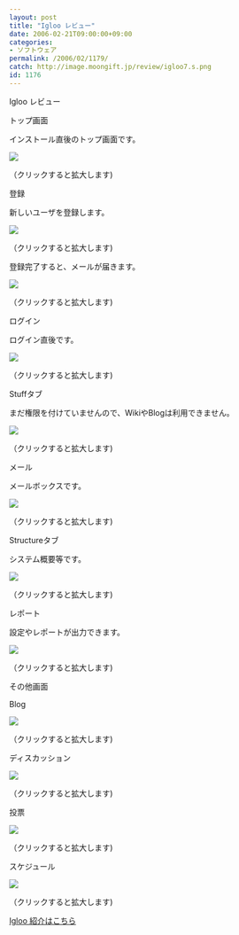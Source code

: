 ```yaml
---
layout: post
title: "Igloo レビュー"
date: 2006-02-21T09:00:00+09:00
categories:
- ソフトウェア
permalink: /2006/02/1179/
catch: http://image.moongift.jp/review/igloo7.s.png
id: 1176
---
```

Igloo レビュー  
<!--more-->

トップ画面

  

インストール直後のトップ画面です。

  

[![](http://image.moongift.jp/review/igloo1.s.png)](http://image.moongift.jp/review/igloo1.png)  
  
（クリックすると拡大します)

  

登録

  

新しいユーザを登録します。

  

[![](http://image.moongift.jp/review/igloo2.s.png)](http://image.moongift.jp/review/igloo2.png)  
  
（クリックすると拡大します)

  

登録完了すると、メールが届きます。

  

[![](http://image.moongift.jp/review/igloo3.s.png)](http://image.moongift.jp/review/igloo3.png)  
  
（クリックすると拡大します)

  

ログイン

  

ログイン直後です。

  

[![](http://image.moongift.jp/review/igloo4.s.png)](http://image.moongift.jp/review/igloo4.png)  
  
（クリックすると拡大します)

  

Stuffタブ

  

まだ権限を付けていませんので、WikiやBlogは利用できません。

  

[![](http://image.moongift.jp/review/igloo5.s.png)](http://image.moongift.jp/review/igloo5.png)  
  
（クリックすると拡大します)

  

メール

  

メールボックスです。

  

[![](http://image.moongift.jp/review/igloo6.s.png)](http://image.moongift.jp/review/igloo6.png)  
  
（クリックすると拡大します)

  

Structureタブ

  

システム概要等です。

  

[![](http://image.moongift.jp/review/igloo7.s.png)](http://image.moongift.jp/review/igloo7.png)  
  
（クリックすると拡大します)

  

レポート

  

設定やレポートが出力できます。

  

[![](http://image.moongift.jp/review/igloo8.s.png)](http://image.moongift.jp/review/igloo8.png)  
  
（クリックすると拡大します)

  

その他画面

  

Blog

  

[![](http://image.moongift.jp/review/igloo10.s.png)](http://image.moongift.jp/review/igloo10.png)  
  
（クリックすると拡大します)

  

ディスカッション

  

[![](http://image.moongift.jp/review/igloo11.s.png)](http://image.moongift.jp/review/igloo11.png)  
  
（クリックすると拡大します)

  

投票

  

[![](http://image.moongift.jp/review/igloo12.s.png)](http://image.moongift.jp/review/igloo12.png)  
  
（クリックすると拡大します)

  

スケジュール

  

[![](http://image.moongift.jp/review/igloo13.s.png)](http://image.moongift.jp/review/igloo13.png)  
  
（クリックすると拡大します)

  

[Igloo 紹介はこちら](http://oss.moongift.jp/intro/i-1176.html)

